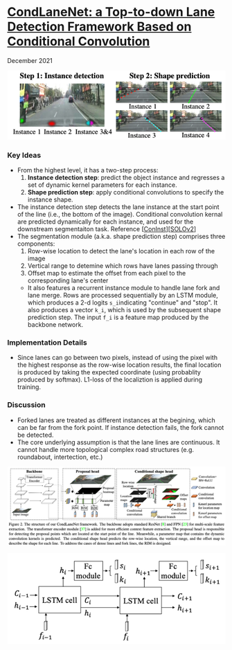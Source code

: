 # [CondLaneNet: a Top-to-down Lane Detection Framework Based on Conditional Convolution](https://openaccess.thecvf.com/content/ICCV2021/papers/Liu_CondLaneNet_A_Top-To-Down_Lane_Detection_Framework_Based_on_Conditional_Convolution_ICCV_2021_paper.pdf) 
December 2021

![condlanenet_overview.png](../resources/images/condlanenet_overview.png)

### Key Ideas
- From the highest level, it has a two-step process: 
    1. **Instance detection step**: predict the object instance and regresses a set of dynamic kernel parameters for each instance. 
    2. **Shape prediction step**: apply conditional convolutions to specify the instance shape.
- The instance detection step detects the lane instance at the start point of the line (i.e., the bottom of the image). Conditional convolution kernal are predicted dynamically for each instance, and used for the downstream segmentaiton task. Reference \[[ConInst](https://arxiv.org/pdf/2003.05664.pdf)\]\[[SOLOv2](https://arxiv.org/pdf/2003.10152.pdf)\]
- The segmentation module (a.k.a. shape prediction step) comprises three components:
    1. Row-wise location to detect the lane's location in each row of the image
    2. Vertical range to detemine which rows have lanes passing through
    3. Offset map to estimate the offset from each pixel to the corresponding lane's center
  - It also features a recurrent instance module to handle lane fork and lane merge. Rows are processed sequentially by an LSTM module, which produces a 2-d logits `s_i`indicating "continue" and "stop". It also produces a vector `k_i`, which is used by the subsequent shape prediction step. The input `f_i` is a feature map produced by the backbone network. 

### Implementation Details
- Since lanes can go between two pixels, instead of using the pixel with the highest response as the row-wise location results, the final location is produced by taking the expected coordinate (using probablity produced by softmax). L1-loss of the localiztion is applied during training.

###  Discussion
- Forked lanes are treated as different instances at the begining, which can be far from the fork point. If instance detection fails, the fork cannot be detected.
- The core underlying assumption is that the lane lines are continuous. It cannot handle more topological complex road structures (e.g. roundabout, intertection, etc.)

![condlanenet_system.png](../resources/images/condlanenet_system.png)

![condlanenet_lstm.png](../resources/images/condlanenet_lstm.png)
